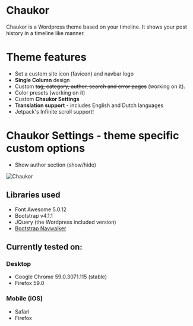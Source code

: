 Chaukor
==================
Chaukor is a Wordpress theme based on your timeline. It shows your post history in a timeline like manner.

# Theme features
- Set a custom site icon (favicon) and navbar logo
- **Single Column** design
- Custom ~~tag, category, author, search and error pages~~ (working on it). 
- Color presets (working on it)
- Custom **Chaukor Settings**
- **Translation support** - includes English and Dutch languages
- Jetpack's Infinite scroll support!

# Chaukor Settings - theme specific custom options
- Show author section (show/hide)

![Chaukor](https://github.com/boumannm/Chaukor/blob/master/screenshot.png)

## Libraries used
- Font Awesome 5.0.12
- Bootstrap v4.1.1
- JQuery (the Wordpress included version)
- [Bootstrap Navwalker](https://github.com/wp-bootstrap/wp-bootstrap-navwalker)

## Currently tested on:

### Desktop
- Google Chrome  59.0.3071.115 (stable)
- Firefox 59.0

### Mobile (iOS)
- Safari
- Firefox
